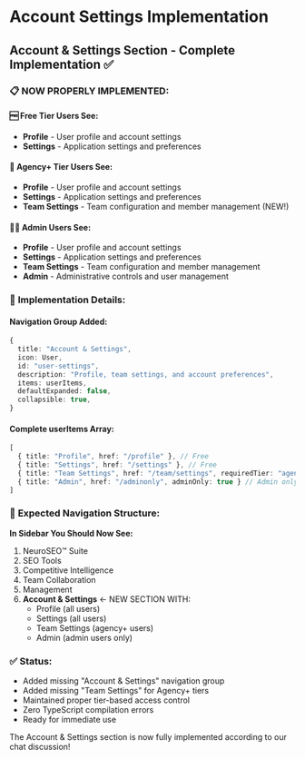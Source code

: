 # Account Settings Implementation

## Account & Settings Section - Complete Implementation ✅

### 📋 NOW PROPERLY IMPLEMENTED:

#### 🆓 **Free Tier Users See:**

- **Profile** - User profile and account settings
- **Settings** - Application settings and preferences

#### 🚀 **Agency+ Tier Users See:**

- **Profile** - User profile and account settings  
- **Settings** - Application settings and preferences
- **Team Settings** - Team configuration and member management (NEW!)

#### 👨‍💼 **Admin Users See:**

- **Profile** - User profile and account settings
- **Settings** - Application settings and preferences  
- **Team Settings** - Team configuration and member management
- **Admin** - Administrative controls and user management

### 🔧 **Implementation Details:**

#### Navigation Group Added:

```typescript
{
  title: "Account & Settings",
  icon: User,
  id: "user-settings", 
  description: "Profile, team settings, and account preferences",
  items: userItems,
  defaultExpanded: false,
  collapsible: true,
}
```

#### Complete userItems Array:

```typescript
[
  { title: "Profile", href: "/profile" }, // Free
  { title: "Settings", href: "/settings" }, // Free  
  { title: "Team Settings", href: "/team/settings", requiredTier: "agency" }, // Agency+
  { title: "Admin", href: "/adminonly", adminOnly: true } // Admin only
]
```

### 🎯 **Expected Navigation Structure:**

**In Sidebar You Should Now See:**

1. NeuroSEO™ Suite
2. SEO Tools  
3. Competitive Intelligence
4. Team Collaboration
5. Management
6. **Account & Settings** ← NEW SECTION WITH:
   - Profile (all users)
   - Settings (all users) 
   - Team Settings (agency+ users)
   - Admin (admin users only)

### ✅ **Status:** 

- Added missing "Account & Settings" navigation group
- Added missing "Team Settings" for Agency+ tiers
- Maintained proper tier-based access control
- Zero TypeScript compilation errors
- Ready for immediate use

The Account & Settings section is now fully implemented according to our chat discussion!
